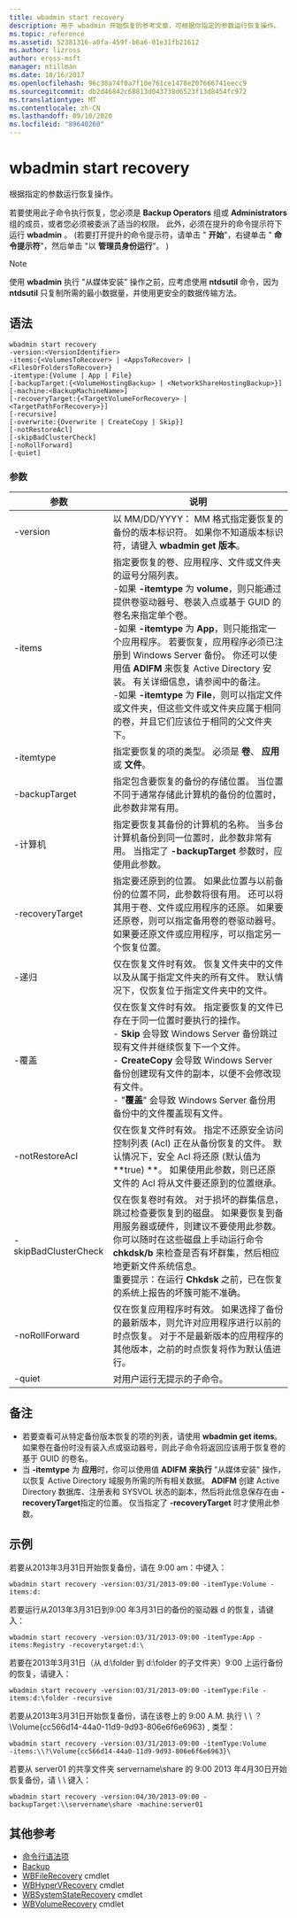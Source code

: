 ```yaml
---
title: wbadmin start recovery
description: 用于 wbadmin 开始恢复的参考文章，可根据你指定的参数运行恢复操作。
ms.topic: reference
ms.assetid: 52381316-a0fa-459f-b6a6-01e31fb21612
ms.author: lizross
author: eross-msft
manager: mtillman
ms.date: 10/16/2017
ms.openlocfilehash: 96c38a74f0a7f10e761ce1478e207666741eecc9
ms.sourcegitcommit: db2d46842c68813d043738d6523f13d8454fc972
ms.translationtype: MT
ms.contentlocale: zh-CN
ms.lasthandoff: 09/10/2020
ms.locfileid: "89640260"
---
```

# <a name="wbadmin-start-recovery"></a>wbadmin start recovery

根据指定的参数运行恢复操作。

若要使用此子命令执行恢复，您必须是 **Backup Operators** 组或 **Administrators** 组的成员，或者您必须被委派了适当的权限。 此外，必须在提升的命令提示符下运行 **wbadmin** 。  (若要打开提升的命令提示符，请单击 " **开始**"，右键单击 " **命令提示符**"，然后单击 "以 **管理员身份运行**"。 ) 

> [!NOTE]
> 使用 **wbadmin** 执行 "从媒体安装" 操作之前，应考虑使用 **ntdsutil** 命令，因为 **ntdsutil** 只复制所需的最小数据量，并使用更安全的数据传输方法。

## <a name="syntax"></a>语法

```
wbadmin start recovery
-version:<VersionIdentifier>
-items:{<VolumesToRecover> | <AppsToRecover> | <FilesOrFoldersToRecover>}
-itemtype:{Volume | App | File}
[-backupTarget:{<VolumeHostingBackup> | <NetworkShareHostingBackup>}]
[-machine:<BackupMachineName>]
[-recoveryTarget:{<TargetVolumeForRecovery> | <TargetPathForRecovery>}]
[-recursive]
[-overwrite:{Overwrite | CreateCopy | Skip}]
[-notRestoreAcl]
[-skipBadClusterCheck]
[-noRollForward]
[-quiet]
```

### <a name="parameters"></a>参数

| 参数 | 说明 |
|--|--|
| -version | 以 MM/DD/YYYY： MM 格式指定要恢复的备份的版本标识符。 如果你不知道版本标识符，请键入 **wbadmin get 版本**。 |
| -items | 指定要恢复的卷、应用程序、文件或文件夹的逗号分隔列表。</br>-如果 **-itemtype** 为 **volume**，则只能通过提供卷驱动器号、卷装入点或基于 GUID 的卷名来指定单个卷。</br>-如果 **-itemtype** 为 **App**，则只能指定一个应用程序。 若要恢复，应用程序必须已注册到 Windows Server 备份。 你还可以使用值 **ADIFM** 来恢复 Active Directory 安装。 有关详细信息，请参阅中的备注。</br>-如果 **-itemtype** 为 **File**，则可以指定文件或文件夹，但这些文件或文件夹应属于相同的卷，并且它们应该位于相同的父文件夹下。 |
| -itemtype | 指定要恢复的项的类型。 必须是 **卷**、 **应用**或 **文件**。 |
| -backupTarget | 指定包含要恢复的备份的存储位置。 当位置不同于通常存储此计算机的备份的位置时，此参数非常有用。 |
| -计算机 | 指定要恢复其备份的计算机的名称。 当多台计算机备份到同一位置时，此参数非常有用。 当指定了 **-backupTarget** 参数时，应使用此参数。 |
| -recoveryTarget | 指定要还原到的位置。 如果此位置与以前备份的位置不同，此参数将很有用。 还可以将其用于卷、文件或应用程序的还原。 如果要还原卷，则可以指定备用卷的卷驱动器号。 如果要还原文件或应用程序，可以指定另一个恢复位置。 |
| -递归 | 仅在恢复文件时有效。 恢复文件夹中的文件以及从属于指定文件夹的所有文件。 默认情况下，仅恢复位于指定文件夹中的文件。 |
| -覆盖 | 仅在恢复文件时有效。 指定要恢复的文件已存在于同一位置时要执行的操作。</br>-   **Skip** 会导致 Windows Server 备份跳过现有文件并继续恢复下一个文件。</br>-   **CreateCopy** 会导致 Windows Server 备份创建现有文件的副本，以便不会修改现有文件。</br>-   "**覆盖**" 会导致 Windows Server 备份用备份中的文件覆盖现有文件。 |
| -notRestoreAcl | 仅在恢复文件时有效。 指定不还原安全访问控制列表 (Acl) 正在从备份恢复的文件。 默认情况下，安全 Acl 将还原 (默认值为 **true) **。 如果使用此参数，则已还原文件的 Acl 将从文件要还原到的位置继承。 |
| -skipBadClusterCheck | 仅在恢复卷时有效。 对于损坏的群集信息，跳过检查要恢复到的磁盘。 如果要恢复到备用服务器或硬件，则建议不要使用此参数。 你可以随时在这些磁盘上手动运行命令 **chkdsk/b** 来检查是否有坏群集，然后相应地更新文件系统信息。</br>重要提示：在运行 **Chkdsk** 之前，已在恢复的系统上报告的坏簇可能不准确。 |
| -noRollForward | 仅在恢复应用程序时有效。 如果选择了备份的最新版本，则允许对应用程序进行以前的时点恢复。 对于不是最新版本的应用程序的其他版本，之前的时点恢复将作为默认值进行。 |
| -quiet | 对用户运行无提示的子命令。 |

## <a name="remarks"></a>备注

-   若要查看可从特定备份版本恢复的项的列表，请使用 **wbadmin get items**。 如果卷在备份时没有装入点或驱动器号，则此子命令将返回应该用于恢复卷的基于 GUID 的卷名。
-   当 **-itemtype** 为 **应用**时，你可以使用值 **ADIFM** **来执行** "从媒体安装" 操作，以恢复 Active Directory 域服务所需的所有相关数据。 **ADIFM** 创建 Active Directory 数据库、注册表和 SYSVOL 状态的副本，然后将此信息保存在由 **-recoveryTarget**指定的位置。 仅当指定了 **-recoveryTarget** 时才使用此参数。

## <a name="examples"></a>示例

若要从2013年3月31日开始恢复备份，请在 9:00 am：中键入：
```
wbadmin start recovery -version:03/31/2013-09:00 -itemType:Volume -items:d:
```
若要运行从2013年3月31日到9:00 年3月31日的备份的驱动器 d 的恢复，请键入：
```
wbadmin start recovery -version:03/31/2013-09:00 -itemType:App -items:Registry -recoverytarget:d:\
```
若要在2013年3月31日（从 d:\folder 到 d:\folder 的子文件夹）9:00 上运行备份的恢复，请键入：
```
wbadmin start recovery -version:03/31/2013-09:00 -itemType:File -items:d:\folder -recursive
```
若要从2013年3月31日开始恢复备份，请在该卷上的 9:00 A.M. 执行 \\ \\ ？ \Volume{cc566d14-44a0-11d9-9d93-806e6f6e6963} \, 类型：
```
wbadmin start recovery -version:03/31/2013-09:00 -itemType:Volume
-items:\\?\Volume{cc566d14-44a0-11d9-9d93-806e6f6e6963}\
```
若要从 server01 的共享文件夹 servername\share 的 9:00 2013 年4月30日开始恢复备份，请 \\ \\ 键入：
```
wbadmin start recovery -version:04/30/2013-09:00 -backupTarget:\\servername\share -machine:server01
```

## <a name="additional-references"></a>其他参考

- [命令行语法项](command-line-syntax-key.md)
- [Backup](wbadmin.md)
- [WBFileRecovery](/powershell/module/windowserverbackup/?view=winserver2012r2-ps) cmdlet
- [WBHyperVRecovery](/powershell/module/windowserverbackup/?view=winserver2012r2-ps) cmdlet
- [WBSystemStateRecovery](/powershell/module/windowserverbackup/?view=winserver2012r2-ps) cmdlet
- [WBVolumeRecovery](/powershell/module/windowserverbackup/?view=winserver2012r2-ps) cmdlet
